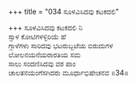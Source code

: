 +++
title = "034 ಸೂಳವಿಸಿದವು ಕಟಕದಲಿ"

+++
ಸೂಳವಿಸಿದವು ಕಟಕದಲಿ ನಿ   
ಸ್ಸಾಳ ಕೋಟಿಗಳಳ್ಳಿರಿಯೆ ಹೆ   
ಗ್ಗಾಳೆಗಳು ಸಾರಿದವು ಭಟರುಬ್ಬಟೆಯ ಬಿರುದುಗಳ   
ಲೋಲನಯನೆಯರಾರತಿಯ ಸಮ                        
ಸಾಲು ಸಂದಣಿಸಿದವು ವರ ಪಾಂ  
ಚಾಲತನಯಂಗೆಸಗಿದರು ಮೂರ್ಧಾಭಿಷೇಚನವ    ॥34॥